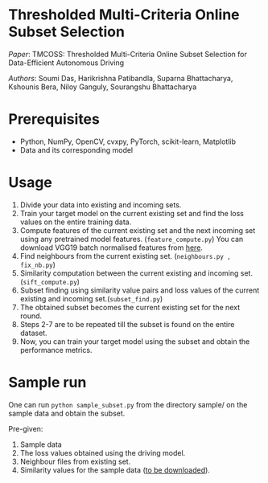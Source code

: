 # Thresholded Multi-Criteria Online Subset Selection

*Paper*: TMCOSS: Thresholded Multi-Criteria Online Subset Selection for Data-Efficient Autonomous Driving

*Authors*: Soumi Das, Harikrishna Patibandla, Suparna Bhattacharya, Kshounis Bera, Niloy Ganguly, Sourangshu Bhattacharya

# Prerequisites

* Python, NumPy, OpenCV, cvxpy, PyTorch, scikit-learn, Matplotlib
* Data and its corresponding model

# Usage

1. Divide your data into existing and incoming sets.
2. Train your target model on the current existing set and find the loss values on the entire training data.
3. Compute features of the current existing set and the next incoming set using any pretrained model features. (```feature_compute.py```) You can download VGG19 batch normalised features from [here](https://drive.google.com/file/d/1IwKfqOCphh7xqJieb1l8uGOXTkmYUBJV/view?usp=sharing).
4. Find neighbours from the current existing set. (```neighbours.py , fix_nb.py```)
5. Similarity computation between the current existing and incoming set. (```sift_compute.py```)
6. Subset finding using similarity value pairs and loss values of the current existing and incoming set.(```subset_find.py```)
7. The obtained subset becomes the current existing set for the next round.
8. Steps 2-7 are to be repeated till the subset is found on the entire dataset.
9. Now, you can train your target model using the subset and obtain the performance metrics.

# Sample run
One can run ```python sample_subset.py``` from the directory sample/ on the sample data and obtain the subset. 

Pre-given: 

1. Sample data
2. The loss values obtained using the driving model.
3. Neighbour files from existing set.
4. Similarity values for the sample data ([to be downloaded](https://drive.google.com/file/d/1LgC6UAiz4-farfRI9mqP9D6ibPqByrDy/view?usp=sharing)).
